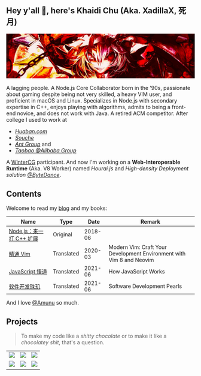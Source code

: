 ## Hey y'all 👋, here's Khaidi Chu (Aka. XadillaX, 死月)

![Flandre](https://github.com/XadillaX/XadillaX/raw/master/Flandre.jpg)

A lagging people. A Node.js Core Collaborator born in the ’90s, passionate about gaming despite being not very skilled, a heavy VIM user, and proficient in macOS and Linux.  Specializes in Node.js with secondary expertise in C++, enjoys playing with algorithms, admits to being a front-end novice, and does not work with Java. A retired ACM competitor. After college I used to work at

- *[Huaban.com](https://huaban.com)*
- *[Souche](https://www.dasouche.com/en)*
- *[Ant Group](https://www.antgroup.com/en)* and 
- *[Taobao @Alibaba Group](https://www.alibabagroup.com/en/global/home)*

A [WinterCG](https://www.w3.org/community/wintercg/) participant. And now I'm working on a **Web-Interoperable Runtime** (Aka. V8 Worker) named *Hourai.js* and *High-density Deployment solution* *[@ByteDance](https://www.bytedance.com/)*.

## Contents

Welcome to read my [blog](https://xcoder.in/) and my books:

| Name | Type | Date | Remark |
|------|------|------|--------|
| [Node.js：来一打 C++ 扩展](https://www.google.com/books/edition/_/52j5xAEACAAJ) | Original | 2018-06 | |
| [精通 Vim](https://book.douban.com/subject/35005327/) | Translated | 2020-03 | Modern Vim: Craft Your Development Environment with Vim 8 and Neovim |
| [JavaScript 悟道](https://book.douban.com/subject/35469273/) | Translated | 2021-06 | How JavaScript Works |
| [软件开发珠玑](https://book.douban.com/subject/36802954/) | Translated | 2021-06 | Software Development Pearls |


And I love [@Amunu](https://github.com/Amunu) so much.

## Projects

> To make my code like a *shitty chocolate* or to make it like a *chocolatey shit*, that's a question.
<table>
  <tr>
    <td>
      <a href="https://github.com/nodejs/node" target="_blank"><img src="https://socialify.git.ci/nodejs/node/image?description=1&descriptionEditable=Node.js%20JavaScript%20runtime%20%E2%9C%A8%F0%9F%90%A2%F0%9F%9A%80%E2%9C%A8&font=KoHo&language=1&owner=1&pattern=Overlapping%20Hexagons&stargazers=1&theme=Light" /></a>
    </td>
    <td>
      <a href="https://github.com/libuv/libuv" target="_blank"><img src="https://socialify.git.ci/libuv/libuv/image?description=1&font=KoHo&language=1&owner=1&pattern=Signal&stargazers=1&theme=Dark" /></a>
    </td>
    <td>
      <a href="https://github.com/xadillax/toshihiko" target="_blank"><img src="https://socialify.git.ci/xadillax/toshihiko/image?description=1&descriptionEditable=%F0%9F%A5%9A%20Yet%20another%20simple%20ORM%20for%20Node.js.&font=KoHo&language=1&owner=1&pattern=Brick%20Wall&stargazers=1&theme=Dark" /></a>
    </td>
  </tr>
  <tr>
    <td>
      <a href="https://github.com/xadillax/byakuren" target="_blank"><img src="https://socialify.git.ci/xadillax/byakuren/image?description=1&font=KoHo&language=1&owner=1&pattern=Floating%20Cogs&stargazers=1&theme=Light" /></a>
    </td>
    <td>
      <a href="https://github.com/xadillax/node-sfml" target="_blank"><img src="https://socialify.git.ci/XadillaX/node-sfml/image?description=1&language=1&name=1&owner=1&stargazers=1&theme=Light" /></a>
    </td>
    <td>
      <a href="https://github.com/xadillax/nodenes" target="_blank"><img src="https://socialify.git.ci/XadillaX/nodenes/image?description=1&font=Rokkitt&language=1&name=1&owner=1&pattern=Circuit%20Board&stargazers=1&theme=Dark" /></a>
    </td>
  </tr>
</table>
